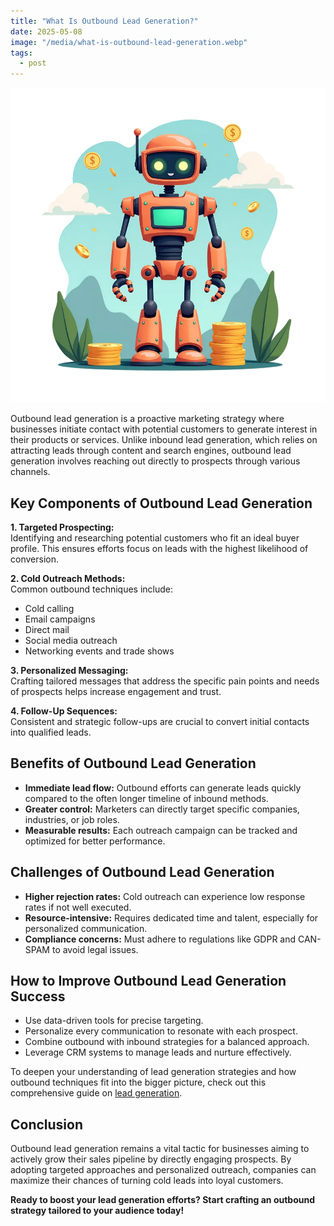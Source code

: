 ```yaml
---
title: "What Is Outbound Lead Generation?"
date: 2025-05-08
image: "/media/what-is-outbound-lead-generation.webp"
tags:
  - post
---
```


![What Is Outbound Lead Generation?](/media/what-is-outbound-lead-generation.webp)

Outbound lead generation is a proactive marketing strategy where businesses initiate contact with potential customers to generate interest in their products or services. Unlike inbound lead generation, which relies on attracting leads through content and search engines, outbound lead generation involves reaching out directly to prospects through various channels.

## Key Components of Outbound Lead Generation

**1. Targeted Prospecting:**  
Identifying and researching potential customers who fit an ideal buyer profile. This ensures efforts focus on leads with the highest likelihood of conversion.

**2. Cold Outreach Methods:**  
Common outbound techniques include:  
- Cold calling  
- Email campaigns  
- Direct mail  
- Social media outreach  
- Networking events and trade shows

**3. Personalized Messaging:**  
Crafting tailored messages that address the specific pain points and needs of prospects helps increase engagement and trust.

**4. Follow-Up Sequences:**  
Consistent and strategic follow-ups are crucial to convert initial contacts into qualified leads.

## Benefits of Outbound Lead Generation

- **Immediate lead flow:** Outbound efforts can generate leads quickly compared to the often longer timeline of inbound methods.  
- **Greater control:** Marketers can directly target specific companies, industries, or job roles.  
- **Measurable results:** Each outreach campaign can be tracked and optimized for better performance.

## Challenges of Outbound Lead Generation

- **Higher rejection rates:** Cold outreach can experience low response rates if not well executed.  
- **Resource-intensive:** Requires dedicated time and talent, especially for personalized communication.  
- **Compliance concerns:** Must adhere to regulations like GDPR and CAN-SPAM to avoid legal issues.

## How to Improve Outbound Lead Generation Success

- Use data-driven tools for precise targeting.  
- Personalize every communication to resonate with each prospect.  
- Combine outbound with inbound strategies for a balanced approach.  
- Leverage CRM systems to manage leads and nurture effectively.

To deepen your understanding of lead generation strategies and how outbound techniques fit into the bigger picture, check out this comprehensive guide on [lead generation](https://leadcraftr.com/posts/lead-generation/).

## Conclusion

Outbound lead generation remains a vital tactic for businesses aiming to actively grow their sales pipeline by directly engaging prospects. By adopting targeted approaches and personalized outreach, companies can maximize their chances of turning cold leads into loyal customers.  

**Ready to boost your lead generation efforts? Start crafting an outbound strategy tailored to your audience today!**
